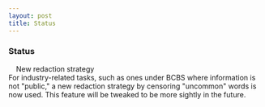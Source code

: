 ```yaml
---
layout: post
title: Status
---
```


### Status
<div class="messagew">
        <span class="flavor"><img src="https://em-content.zobj.net/thumbs/120/apple/354/warning_26a0-fe0f.png" height="11" style="display: inline; margin: 0rem"> New redaction strategy</span><br>
        For industry-related tasks, such as ones under BCBS where information is not "public," a new redaction strategy by censoring "uncommon" words is now used. This feature will be tweaked to be more sightly in the future.
</div>
